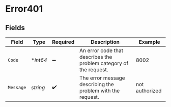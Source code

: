 # Error401


## Fields

| Field                                                             | Type                                                              | Required                                                          | Description                                                       | Example                                                           |
| ----------------------------------------------------------------- | ----------------------------------------------------------------- | ----------------------------------------------------------------- | ----------------------------------------------------------------- | ----------------------------------------------------------------- |
| `Code`                                                            | **int64*                                                          | :heavy_minus_sign:                                                | An error code that describes the problem category of the request. | 8002                                                              |
| `Message`                                                         | *string*                                                          | :heavy_check_mark:                                                | The error message describing the problem with the request.        | not authorized                                                    |